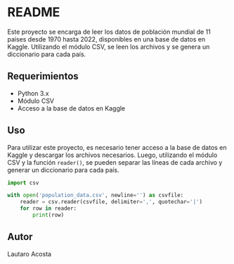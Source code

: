 # README

Este proyecto se encarga de leer los datos de población mundial de 11 países desde 1970 hasta 2022, disponibles en una base de datos en Kaggle. Utilizando el módulo CSV, se leen los archivos y se genera un diccionario para cada país.

## Requerimientos

- Python 3.x
- Módulo CSV
- Acceso a la base de datos en Kaggle

## Uso

Para utilizar este proyecto, es necesario tener acceso a la base de datos en Kaggle y descargar los archivos necesarios. Luego, utilizando el módulo CSV y la función `reader()`, se pueden separar las líneas de cada archivo y generar un diccionario para cada país.

```python
import csv

with open('population_data.csv', newline='') as csvfile:
    reader = csv.reader(csvfile, delimiter=',', quotechar='|')
    for row in reader:
        print(row)
 ```

## Autor

Lautaro Acosta
